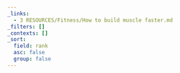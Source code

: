 ```yaml
---
_links:
  - 3 RESOURCES/Fitness/How to build muscle faster.md
_filters: []
_contexts: []
_sort:
  field: rank
  asc: false
  group: false
---
```

